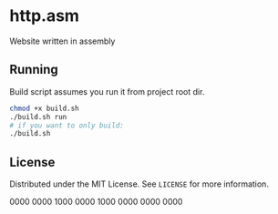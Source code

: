 # http.asm

Website written in assembly

## Running

Build script assumes you run it from project root dir.

```sh
chmod +x build.sh
./build.sh run
# if you want to only build:
./build.sh
```

## License

Distributed under the MIT License. See `LICENSE` for more information.

0000 0000 1000 0000
1000 0000 0000 0000
